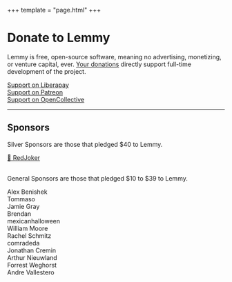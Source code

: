 +++
template = "page.html"
+++

<div class="text-center">
  <h1>Donate to Lemmy</h1>
  <p>Lemmy is free, open-source software, meaning no advertising, monetizing, or venture capital, ever. <a href="/sponsors">Your donations</a> directly support full-time development of the project.
  </p>
  <div class="row is-horizontal-align">
    <div class="col-3">
      <a class="button primary" href="https://liberapay.com/Lemmy">Support on Liberapay</a>
    </div>
    <div class="col-3">
      <a class="button primary" href="https://www.patreon.com/dessalines">Support on Patreon</a>
    </div>
    <div class="col-3">
      <a class="col button primary" href="https://opencollective.com/lemmy">Support on OpenCollective</a>
    </div>
  </div>
  </p>
</div>

---

<div class="text-center">
  <h2>Sponsors</h2>
  <p>Silver Sponsors are those that pledged $40 to Lemmy.</p>
  <div class="row is-horizontal-align">
    <div class="col">
      <a class="button outline primary" href="https://iww.org/">💎 RedJoker</a>
    </div>
  </div>
  <br />
  <p>General Sponsors are those that pledged $10 to $39 to Lemmy.</p>
  <div class="row is-horizontal-align">
    <div class="col">
      <div class="button outline primary">Alex Benishek</div>
    </div>
    <div class="col">
      <div class="button outline">Tommaso</div>
    </div>
    <div class="col">
      <div class="button outline">Jamie Gray</div>
    </div>
    <div class="col">
      <div class="button outline">Brendan</div>
    </div>
    <div class="col">
      <div class="button outline">mexicanhalloween</div>
    </div>
    <div class="col">
      <div class="button outline">William Moore</div>
    </div>
    <div class="col">
      <div class="button outline">Rachel Schmitz</div>
    </div>
    <div class="col">
      <div class="button outline">comradeda</div>
    </div>
    <div class="col">
      <div class="button outline">Jonathan Cremin</div>
    </div>
    <div class="col">
      <div class="button outline">Arthur Nieuwland</div>
    </div>
    <div class="col">
      <div class="button outline">Forrest Weghorst</div>
    </div>
    <div class="col">
      <div class="button outline">Andre Vallestero</div>
    </div>
  </div>
</div>
